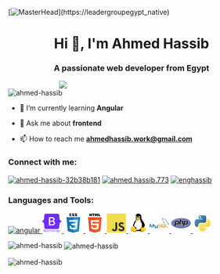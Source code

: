 [![MasterHead]([[https://www.google.com/url?sa=i&url=https%3A%2F%2Funsplash.com%2Fs%2Fphotos%2Fprogramming&psig=AOvVaw0Ge2ul0w61R427BX76uLBP&ust=1680963827296000&source=images&cd=vfe&ved=0CBAQjRxqFwoTCKjF27H8l_4CFQAAAAAdAAAAABAE](https://images.unsplash.com/photo-1587620962725-abab7fe55159?q=80&w=1931&auto=format&fit=crop&ixlib=rb-4.0.3&ixid=M3wxMjA3fDB8MHxwaG90by1wYWdlfHx8fGVufDB8fHx8fA%3D%3D)](https://images.unsplash.com/photo-1587620962725-abab7fe55159?q=80&w=1931&auto=format&fit=crop&ixlib=rb-4.0.3&ixid=M3wxMjA3fDB8MHxwaG90by1wYWdlfHx8fGVufDB8fHx8fA%3D%3D))](https://leadergroupegypt_native)
<h1 align="center">Hi 👋, I'm Ahmed Hassib</h1>
<h3 align="center">A passionate web developer from Egypt</h3>
<img align="right" alt"coding" width="400" src="https://camo.githubusercontent.com/349b39dd9ef14f390f75b56f02df90ad3281c6527f88596c3f69bdfe3dd194da/68747470733a2f2f6d656469612e67697068792e636f6d2f6d656469612f76312e59326c6b505463354d4749334e6a45784d575930636a566b4e6e4a30645752314f476b315a6d707359575577636a4e704d6a4271623356366348427063576779635746694d535a6c634431324d563970626e526c636d35686246396e61575a66596e6c666157516d593351395a772f53576f536b4e36447854737a71494b4571762f67697068792e676966">

<p align="left"> <img src="https://komarev.com/ghpvc/?username=ahmed-hassib&label=Profile%20views&color=0e75b6&style=flat" alt="ahmed-hassib" /> </p>

- 🌱 I’m currently learning **Angular**

- 💬 Ask me about **frontend**

- 📫 How to reach me **ahmedhassib.work@gmail.com**

<h3 align="left">Connect with me:</h3>
<p align="left">
<a href="https://linkedin.com/in/ahmed-hassib-32b38b181" target="blank"><img align="center" src="https://raw.githubusercontent.com/rahuldkjain/github-profile-readme-generator/master/src/images/icons/Social/linked-in-alt.svg" alt="ahmed-hassib-32b38b181" height="30" width="40" /></a>
<a href="https://fb.com/ahmed.hassib.773" target="blank"><img align="center" src="https://raw.githubusercontent.com/rahuldkjain/github-profile-readme-generator/master/src/images/icons/Social/facebook.svg" alt="ahmed.hassib.773" height="30" width="40" /></a>
<a href="https://instagram.com/enghassib" target="blank"><img align="center" src="https://raw.githubusercontent.com/rahuldkjain/github-profile-readme-generator/master/src/images/icons/Social/instagram.svg" alt="enghassib" height="30" width="40" /></a>
</p>

<h3 align="left">Languages and Tools:</h3>
<p align="left"> <a href="https://angular.io" target="_blank" rel="noreferrer"> <img src="https://angular.io/assets/images/logos/angular/angular.svg" alt="angular" width="40" height="40"/> </a> <a href="https://getbootstrap.com" target="_blank" rel="noreferrer"> <img src="https://raw.githubusercontent.com/devicons/devicon/master/icons/bootstrap/bootstrap-plain-wordmark.svg" alt="bootstrap" width="40" height="40"/> </a> <a href="https://www.w3schools.com/css/" target="_blank" rel="noreferrer"> <img src="https://raw.githubusercontent.com/devicons/devicon/master/icons/css3/css3-original-wordmark.svg" alt="css3" width="40" height="40"/> </a> <a href="https://www.w3.org/html/" target="_blank" rel="noreferrer"> <img src="https://raw.githubusercontent.com/devicons/devicon/master/icons/html5/html5-original-wordmark.svg" alt="html5" width="40" height="40"/> </a> <a href="https://developer.mozilla.org/en-US/docs/Web/JavaScript" target="_blank" rel="noreferrer"> <img src="https://raw.githubusercontent.com/devicons/devicon/master/icons/javascript/javascript-original.svg" alt="javascript" width="40" height="40"/> </a> <a href="https://www.linux.org/" target="_blank" rel="noreferrer"> <img src="https://raw.githubusercontent.com/devicons/devicon/master/icons/linux/linux-original.svg" alt="linux" width="40" height="40"/> </a> <a href="https://www.mysql.com/" target="_blank" rel="noreferrer"> <img src="https://raw.githubusercontent.com/devicons/devicon/master/icons/mysql/mysql-original-wordmark.svg" alt="mysql" width="40" height="40"/> </a> <a href="https://www.php.net" target="_blank" rel="noreferrer"> <img src="https://raw.githubusercontent.com/devicons/devicon/master/icons/php/php-original.svg" alt="php" width="40" height="40"/> </a> <a href="https://www.python.org" target="_blank" rel="noreferrer"> <img src="https://raw.githubusercontent.com/devicons/devicon/master/icons/python/python-original.svg" alt="python" width="40" height="40"/> </a> </p>

<p><img align="left" src="https://github-readme-stats.vercel.app/api/top-langs?username=ahmed-hassib&show_icons=true&locale=en&layout=compact" alt="ahmed-hassib" /></p>

<p>&nbsp;<img align="center" src="https://github-readme-stats.vercel.app/api?username=ahmed-hassib&show_icons=true&locale=en" alt="ahmed-hassib" /></p>

<p><img align="center" src="https://github-readme-streak-stats.herokuapp.com/?user=ahmed-hassib&" alt="ahmed-hassib" /></p>
